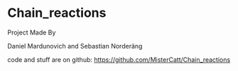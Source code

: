 # Chain_reactions

Project Made By

Daniel Mardunovich
and
Sebastian Norderäng

code and stuff are on github:
https://github.com/MisterCatt/Chain_reactions
